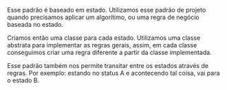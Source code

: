 Esse padrão é baseado em estado.
Utilizamos esse padrão de projeto quando precisamos aplicar um algorítimo, ou uma regra de negócio
baseada no estado.

Criamos então uma classe para cada estado. Utilizamos uma classe abstrata para implementar as 
regras gerais, assim, em cada classe conseguimos criar uma regra diferente a partir da classe
implementada.

Esse padrão também nos permite transitar entre os estados através de regras.
Por exemplo: estando no status A e acontecendo tal coisa, vai para o estado B.
